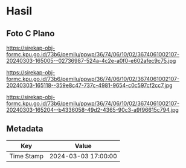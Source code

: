 # Hasil

## Foto C Plano

https://sirekap-obj-formc.kpu.go.id/73b6/pemilu/ppwp/36/74/06/10/02/3674061002107-20240303-165005--02736987-524a-4c2e-a0f0-e602afec9c75.jpg

https://sirekap-obj-formc.kpu.go.id/73b6/pemilu/ppwp/36/74/06/10/02/3674061002107-20240303-165118--359e8c47-737c-4981-9654-c0c597cf2cc7.jpg

https://sirekap-obj-formc.kpu.go.id/73b6/pemilu/ppwp/36/74/06/10/02/3674061002107-20240303-165204--b4336058-49d2-4365-90c3-a9f96615c794.jpg


## Metadata

| Key        | Value               |
| ---------- | ------------------- |
| Time Stamp | 2024-03-03 17:00:00 |



